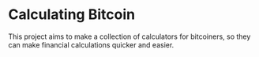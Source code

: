 # Calculating Bitcoin

This project aims to make a collection of calculators for bitcoiners, so they can make financial calculations quicker and easier.
